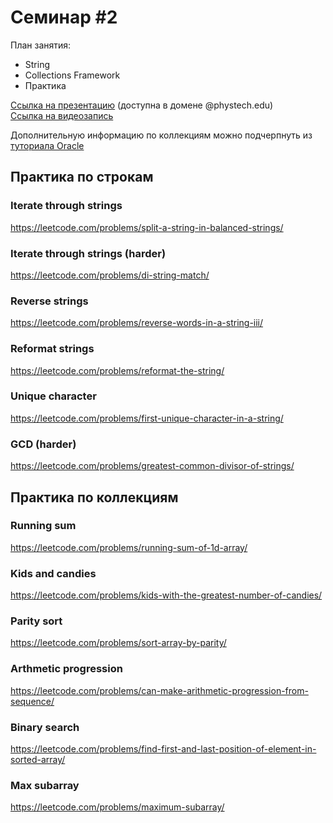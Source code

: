 # Семинар #2

План занятия:  
- String
- Collections Framework
- Практика
  
[Ссылка на презентацию](https://docs.google.com/presentation/d/1A9Ba3GaIQiAo-lXz6JePsUUl0eThiapDMAPqZCz9Ubk) (доступна в домене @phystech.edu)  
[Ссылка на видеозапись](https://www.youtube.com/watch?v=H5QMUUayyGo&list=PLZ0EIBIj8ujklVOhYw-JN2M0ockGj-bOq&index=2)

Дополнительную информацию по коллекциям можно подчерпнуть из [туториала Oracle](https://docs.oracle.com/javase/tutorial/collections/index.html)

## Практика по строкам

### Iterate through strings
https://leetcode.com/problems/split-a-string-in-balanced-strings/

### Iterate through strings (harder)
https://leetcode.com/problems/di-string-match/

### Reverse strings
https://leetcode.com/problems/reverse-words-in-a-string-iii/

### Reformat strings
https://leetcode.com/problems/reformat-the-string/

### Unique character
https://leetcode.com/problems/first-unique-character-in-a-string/

### GCD (harder)
https://leetcode.com/problems/greatest-common-divisor-of-strings/

## Практика по коллекциям

### Running sum
https://leetcode.com/problems/running-sum-of-1d-array/

### Kids and candies
https://leetcode.com/problems/kids-with-the-greatest-number-of-candies/

### Parity sort
https://leetcode.com/problems/sort-array-by-parity/

### Arthmetic progression
https://leetcode.com/problems/can-make-arithmetic-progression-from-sequence/

### Binary search
https://leetcode.com/problems/find-first-and-last-position-of-element-in-sorted-array/

### Max subarray
https://leetcode.com/problems/maximum-subarray/

